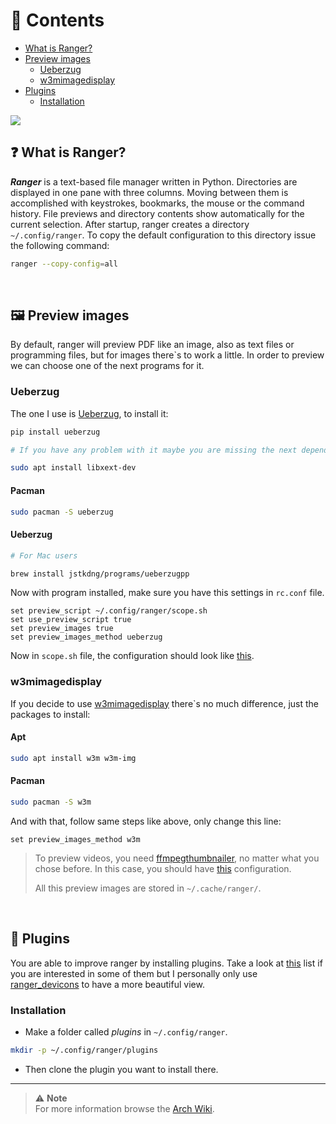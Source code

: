 # 📑 Contents

- [What is Ranger?](#❓-what-is-ranger)
- [Preview images](#🌄-preview-images)
  - [Ueberzug](#ueberzug)
  - [w3mimagedisplay](#w3mimagedisplay)
- [Plugins](#🧩-plugins)
  - [Installation](#installation)

<img src="https://raw.githubusercontent.com/jorgeloopzz/dotfiles/master/.screenshots/ranger.png" />

## ❓ What is Ranger?

**_Ranger_** is a text-based file manager written in Python. Directories are displayed in one pane with three columns. Moving between them is accomplished with keystrokes, bookmarks, the mouse or the command history. File previews and directory contents show automatically for the current selection. After startup, ranger creates a directory `~/.config/ranger`. To copy the default configuration to this directory issue the following command:

```bash
ranger --copy-config=all
```

&nbsp;

## 🖼️ Preview images

By default, ranger will preview PDF like an image, also as text files or programming files, but for images there`s to work a little. In order to preview we can choose one of the next programs for it.

### Ueberzug

The one I use is [Ueberzug](https://github.com/ueber-devel/ueberzug), to install it:

```bash
pip install ueberzug

# If you have any problem with it maybe you are missing the next dependency

sudo apt install libxext-dev
```

#### Pacman

```bash
sudo pacman -S ueberzug
```

#### Ueberzug

```bash
# For Mac users

brew install jstkdng/programs/ueberzugpp
```

Now with program installed, make sure you have this settings in `rc.conf` file.

```
set preview_script ~/.config/ranger/scope.sh
set use_preview_script true
set preview_images true
set preview_images_method ueberzug
```

Now in `scope.sh` file, the configuration should look like [this](https://github.com/jorgeloopzz/dotfiles/blob/master/.config/ranger/scope.sh#L141C9-L150C15).

### w3mimagedisplay

If you decide to use [w3mimagedisplay](https://salsa.debian.org/debian/w3m) there`s no much difference, just the packages to install:

#### Apt

```bash
sudo apt install w3m w3m-img
```

#### Pacman

```bash
sudo pacman -S w3m
```

And with that, follow same steps like above, only change this line:

```
set preview_images_method w3m
```

> To preview videos, you need [ffmpegthumbnailer](https://github.com/dirkvdb/ffmpegthumbnailer), no matter what you chose before. In this case, you should have [this](https://github.com/jorgeloopzz/dotfiles/blob/master/.config/ranger/scope.sh#L156C9-L160C21) configuration.
>
> All this preview images are stored in `~/.cache/ranger/`.

&nbsp;

## 🧩 Plugins

You are able to improve ranger by installing plugins. Take a look at [this](https://github.com/topics/ranger-plugin) list if you are interested in some of them but I personally only use [ranger_devicons](https://github.com/alexanderjeurissen/ranger_devicons) to have a more beautiful view.

### Installation

- Make a folder called _plugins_ in `~/.config/ranger`.

```bash
mkdir -p ~/.config/ranger/plugins
```

- Then clone the plugin you want to install there.

---

> ⚠️ **Note**\
> For more information browse the [Arch Wiki](https://wiki.archlinux.org/title/Ranger).
